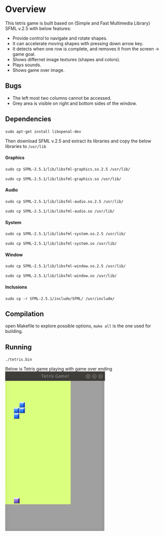 # Overview
This tetris game is built based on (Simple and Fast Multimedia Library) SFML v.2.5 with below features:
* Provide control to navigate and rotate shapes.
* It can accelerate moving shapes with pressing down arrow key.
* It detects when one row is complete, and removes it from the screen -> game goal.
* Shows differnet image textures (shapes and colors).
* Plays sounds.
* Shows game over image.

## Bugs
* The left most two columns cannot be accessed.
* Grey area is visible on right and bottom sides of the window.

## Dependencies
`sudo apt-get install libopenal-dev`

Then download SFML v.2.5 and extract its libraries and copy the below libraries to `/usr/lib`

#### Graphics
`sudo cp SFML-2.5.1/lib/libsfml-graphics.so.2.5 /usr/lib/`

`sudo cp SFML-2.5.1/lib/libsfml-graphics.so /usr/lib/`

#### Audio
`sudo cp SFML-2.5.1/lib/libsfml-audio.so.2.5 /usr/lib/`

`sudo cp SFML-2.5.1/lib/libsfml-audio.so /usr/lib/`

#### System
`sudo cp SFML-2.5.1/lib/libsfml-system.so.2.5 /usr/lib/`

`sudo cp SFML-2.5.1/lib/libsfml-system.so /usr/lib/`

#### Window
`sudo cp SFML-2.5.1/lib/libsfml-window.so.2.5 /usr/lib/`

`sudo cp SFML-2.5.1/lib/libsfml-window.so /usr/lib/`

#### Inclusions
`sudo cp -r SFML-2.5.1/include/SFML/ /usr/include/`

## Compilation
open Makefile to explore possible options, `make all` is the one used for building.

## Running
`./tetris.bin`

Below is Tetris game playing with game over ending
![Tetris game playing with game over](./tetris_gameover.gif)